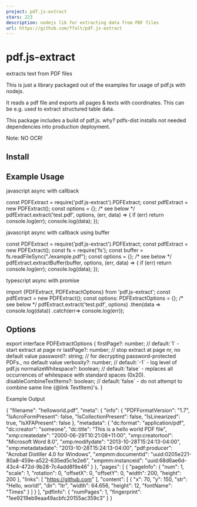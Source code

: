 ```yaml
---
project: pdf.js-extract
stars: 223
description: nodejs lib for extracting data from PDF files
url: https://github.com/ffalt/pdf.js-extract
---
```


pdf.js-extract
==============

extracts text from PDF files

This is just a library packaged out of the examples for usage of pdf.js with nodejs.

It reads a pdf file and exports all pages & texts with coordinates. This can be e.g. used to extract structured table data.

This package includes a build of pdf.js. why? pdfs-dist installs not needed dependencies into production deployment.

Note: NO OCR!

Install
-------

Example Usage
-------------

javascript async with callback

const PDFExtract \= require('pdf.js-extract').PDFExtract;
const pdfExtract \= new PDFExtract();
const options \= {}; /\* see below \*/
pdfExtract.extract('test.pdf', options, (err, data) \=> {
  if (err) return console.log(err);
  console.log(data);
});

javascript async with callback using buffer

const PDFExtract \= require('pdf.js-extract').PDFExtract;
const pdfExtract \= new PDFExtract();
const fs \= require('fs');
const buffer \= fs.readFileSync("./example.pdf");
const options \= {}; /\* see below \*/
pdfExtract.extractBuffer(buffer, options, (err, data) \=> {
  if (err) return console.log(err);
  console.log(data);
});

typescript async with promise

import {PDFExtract, PDFExtractOptions} from 'pdf.js-extract';
const pdfExtract \= new PDFExtract();
const options: PDFExtractOptions \= {}; /\* see below \*/
pdfExtract.extract('test.pdf', options)
  .then(data \=> console.log(data))
  .catch(err\=> console.log(err));

Options
-------

export interface PDFExtractOptions {
  firstPage?: number; // default:\`1\` - start extract at page nr
  lastPage?: number; //  stop extract at page nr, no default value
  password?: string; //  for decrypting password-protected PDFs., no default value
  verbosity?: number; // default:\`-1\` - log level of pdf.js
  normalizeWhitespace?: boolean; // default:\`false\` - replaces all occurrences of whitespace with standard spaces (0x20).
  disableCombineTextItems?: boolean; // default:\`false\` - do not attempt to combine  same line {@link TextItem}'s.
}

Example Output

{
  "filename": "helloworld.pdf",
  "meta": {
    "info": {
      "PDFFormatVersion": "1.7",
      "IsAcroFormPresent": false,
      "IsCollectionPresent": false,
      "IsLinearized": true,
      "IsXFAPresent": false
    },
    "metadata": {
      "dc:format": "application/pdf",
      "dc:creator": "someone",
      "dc:title": "This is a hello world PDF file",
      "xmp:createdate": "2000-06-29T10:21:08+11:00",
      "xmp:creatortool": "Microsoft Word 8.0",
      "xmp:modifydate": "2013-10-28T15:24:13-04:00",
      "xmp:metadatadate": "2013-10-28T15:24:13-04:00",
      "pdf:producer": "Acrobat Distiller 4.0 for Windows",
      "xmpmm:documentid": "uuid:0205e221-80a8-459e-a522-635ed5c1e2e6",
      "xmpmm:instanceid": "uuid:68d6ae6d-43c4-472d-9b28-7c4add8f9e46"
    }
  },
  "pages": \[
    {
      "pageInfo": {
        "num": 1,
        "scale": 1,
        "rotation": 0,
        "offsetX": 0,
        "offsetY": 0,
        "width": 200,
        "height": 200
      },
      "links": \[
        "https://github.com"
      \],
      "content": \[
        {
          "x": 70,
          "y": 150,
          "str": "Hello, world!",
          "dir": "ltr",
          "width": 64.656,
          "height": 12,
          "fontName": "Times"
        }
      \]
    }
  \],
  "pdfInfo": {
    "numPages": 1,
    "fingerprint": "1ee9219eb9eaa49acbfc20155ac359c3"
  }
}

